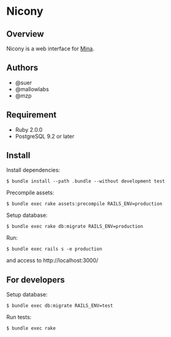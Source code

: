Nicony
===================

Overview
----------------

Nicony is a web interface for [Mina](http://nadarei.co/mina/).

Authors
----------------

 * @suer
 * @mallowlabs
 * @mzp

Requirement
----------------

 * Ruby 2.0.0
 * PostgreSQL 9.2 or later

Install
----------------

Install dependencies:

    $ bundle install --path .bundle --without development test

Precompile assets:

    $ bundle exec rake assets:precompile RAILS_ENV=production

Setup database:

    $ bundle exec rake db:migrate RAILS_ENV=production

Run:

    $ bundle exec rails s -e production

and access to http://localhost:3000/

For developers
---------------

Setup database:

    $ bundle exec db:migrate RAILS_ENV=test

Run tests:

    $ bundle exec rake
